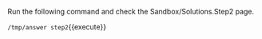 
Run the following command and check the Sandbox/Solutions.Step2 page.

`/tmp/answer step2`{{execute}}